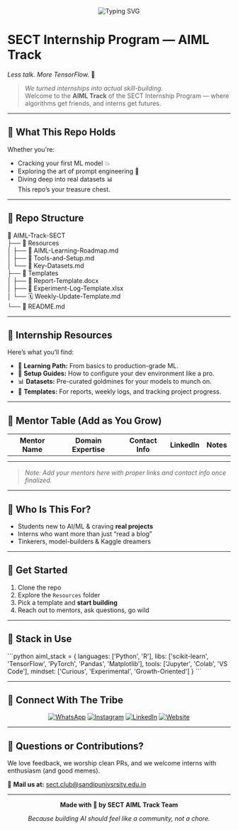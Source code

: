 <!-- SECT AIML Internship ReadMe -->
<div align="center">
  <img src="https://readme-typing-svg.demolab.com?font=Fira+Code&duration=2000&pause=800&color=00C897&center=true&vCenter=true&width=600&lines=Machine+Learning+Madness+%7C+Intern+Edition;No+Theory+Overdose+%7C+Just+Real+Skills;From+Zero+to+ML+Hero" alt="Typing SVG" />
</div>

# SECT Internship Program — AIML Track
*Less talk. More TensorFlow.* 🤖

> *We turned internships into actual skill-building.*  
> Welcome to the **AIML Track** of the SECT Internship Program — where algorithms get friends, and interns get futures.

---

## 🧠 What This Repo Holds

Whether you're:
- Cracking your first ML model 💥
- Exploring the art of prompt engineering 🤖
- Diving deep into real datasets 📊  
This repo’s your treasure chest.

---

## 📂 Repo Structure


📁 AIML-Track-SECT<br>
├── 📁 Resources<br>
│   ├── 📄 AIML-Learning-Roadmap.md<br>
│   ├── 📄 Tools-and-Setup.md<br>
│   └── 📄 Key-Datasets.md<br>
├── 📁 Templates<br>
│   ├── 📝 Report-Template.docx<br>
│   ├── 🧪 Experiment-Log-Template.xlsx<br>
│   └── 🗓️ Weekly-Update-Template.md<br>
└── 📄 README.md


---

## 🔗 Internship Resources

Here’s what you’ll find:

- 📘 **Learning Path:** From basics to production-grade ML.
- 🧰 **Setup Guides:** How to configure your dev environment like a pro.
- 📊 **Datasets:** Pre-curated goldmines for your models to munch on.
- 🧾 **Templates:** For reports, weekly logs, and tracking project progress.

---

## 👥 Mentor Table (Add as You Grow)

| Mentor Name | Domain Expertise | Contact Info | LinkedIn | Notes |
|-------------|------------------|--------------|----------|-------|
|             |                  |              |          |       |
|             |                  |              |          |       |

> _Note: Add your mentors here with proper links and contact info once finalized._

---

## 🎯 Who Is This For?

- Students new to AI/ML & craving **real projects**
- Interns who want more than just “read a blog”
- Tinkerers, model-builders & Kaggle dreamers

---

## 🚀 Get Started

1. Clone the repo
2. Explore the `Resources` folder
3. Pick a template and **start building**
4. Reach out to mentors, ask questions, go wild

---

## 🧠 Stack in Use

\`\`\`python
aiml_stack = {
  languages: ['Python', 'R'],
  libs: ['scikit-learn', 'TensorFlow', 'PyTorch', 'Pandas', 'Matplotlib'],
  tools: ['Jupyter', 'Colab', 'VS Code'],
  mindset: ['Curious', 'Experimental', 'Growth-Oriented']
}
\`\`\`

---

## 🙌 Connect With The Tribe

<div align="center">

[![WhatsApp](https://img.shields.io/badge/WhatsApp-25D366?style=for-the-badge&logo=whatsapp&logoColor=white)](https://chat.whatsapp.com/BVpXhOyBeeB5LFmPX0ONF6)
[![Instagram](https://img.shields.io/badge/Instagram-E4405F?style=for-the-badge&logo=instagram&logoColor=white)](https://www.instagram.com/sect.global)
[![LinkedIn](https://img.shields.io/badge/LinkedIn-0077B5?style=for-the-badge&logo=linkedin&logoColor=white)](https://linkedin.com/company/sect-community)
[![Website](https://img.shields.io/badge/Website-00BFFF?style=for-the-badge&logo=google-chrome&logoColor=white)](https://sect.civoranexus.com)

</div>

---

## 💬 Questions or Contributions?

We love feedback, we worship clean PRs, and we welcome interns with enthusiasm (and good memes).

📧 **Mail us at:** sect.club@sandipunivsrsity.edu.in

---

<div align="center">

**Made with 💚 by SECT AIML Track Team**

*Because building AI should feel like a community, not a chore.*

</div>
